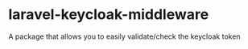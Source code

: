 # laravel-keycloak-middleware
A package that allows you to easily validate/check the keycloak token
